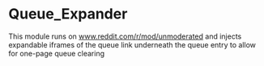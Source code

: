 Queue_Expander
==============

This module runs on www.reddit.com/r/mod/unmoderated and injects expandable iframes of the queue link underneath the queue entry to allow for one-page queue clearing
